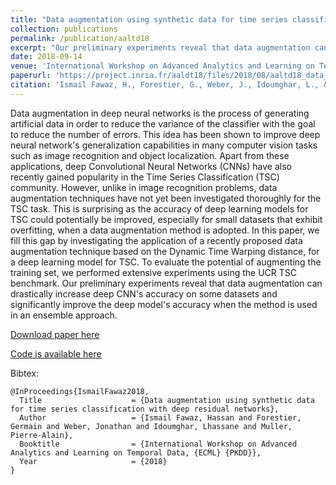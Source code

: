 ```yaml
---
title: "Data augmentation using synthetic data for time series classification with deep residual networks"
collection: publications
permalink: /publication/aaltd18
excerpt: "Our preliminary experiments reveal that data augmentation can drastically increase deep CNN's accuracy for time series classification"
date: 2018-09-14
venue: 'International Workshop on Advanced Analytics and Learning on Temporal Data, ECML PKDD'
paperurl: 'https://project.inria.fr/aaldt18/files/2018/08/aaltd18_data_aug.pdf'
citation: 'Ismail Fawaz, H., Forestier, G., Weber, J., Idoumghar, L., & Muller, P. A. (2018). Data augmentation using synthetic data for time series classification with deep residual networks. <i>International Workshop on Advanced Analytics and Learning on Temporal Data, ECML PKDD</i>'
---
```

Data augmentation in deep neural networks is the process of generating artificial data in order to reduce the variance of the classifier with the goal to reduce the number of errors. This idea has been shown to improve deep neural network's generalization capabilities in many computer vision tasks such as image recognition and object localization. Apart from these applications, deep Convolutional Neural Networks (CNNs) have also recently gained popularity in the Time Series Classification (TSC) community. However, unlike in image recognition problems, data augmentation techniques have not yet been investigated thoroughly for the TSC task. This is surprising as the accuracy of deep learning models for TSC could potentially be improved, especially for small datasets that exhibit overfitting, when a data augmentation method is adopted. In this paper, we fill this gap by investigating the application of a recently proposed data augmentation technique based on the Dynamic Time Warping distance, for a deep learning model for TSC. To evaluate the potential of augmenting the training set, we performed extensive experiments using the UCR TSC benchmark. Our preliminary experiments reveal that data augmentation can drastically increase deep CNN's accuracy on some datasets and significantly improve the deep model's accuracy when the method is used in an ensemble approach. 

[Download paper here](https://arxiv.org/abs/1808.02455)

[Code is available here](https://github.com/hfawaz/aaltd18)

Bibtex:
```
@InProceedings{IsmailFawaz2018,
  Title                    = {Data augmentation using synthetic data for time series classification with deep residual networks},
  Author                   = {Ismail Fawaz, Hassan and Forestier, Germain and Weber, Jonathan and Idoumghar, Lhassane and Muller, Pierre-Alain},
  Booktitle                = {International Workshop on Advanced Analytics and Learning on Temporal Data, {ECML} {PKDD}},
  Year                     = {2018}
}
```
